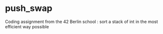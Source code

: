 # push_swap
Coding assignment from the 42 Berlin school : sort a stack of int in the most efficient way possible
